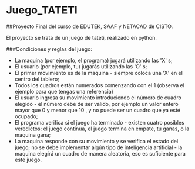 # Juego_TATETI
##Proyecto Final del curso de EDUTEK, SAAF y NETACAD de CISTO.

El proyecto se trata de un juego de tateti, realizado en python.

###Condiciones y reglas del juego:

* La maquina (por ejemplo, el programa) jugará utilizando las 'X' s;
* El usuario (por ejemplo, tu) jugarás utilizando las 'O' s;
* El primer movimiento es de la maquina - siempre coloca una 'X' en el centro
  del tablero;
* Todos los cuadros están numerados comenzando con el 1 (observa el ejemplo
  para que tengas una referencia)
* El usuario ingresa su movimiento introduciendo el número de cuadro elegido - el
  número debe de ser valido, por ejemplo un valor entero mayor que 0 y menor
  que 10 , y no puede ser un cuadro que ya esté ocupado;
* El programa verifica si el juego ha terminado - existen cuatro posibles
  veredictos: el juego continua, el juego termina en empate, tu ganas, o la
  maquina gana;
* La maquina responde con su movimiento y se verifica el estado del juego;
  no se debe implementar algún tipo de inteligencia artificial - la maquina elegirá
  un cuadro de manera aleatoria, eso es suficiente para este juego.

